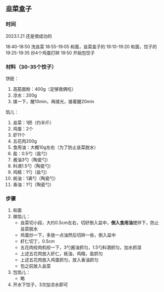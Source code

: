 ## 韭菜盒子

### 时间
2023.1.21 还是很成功的

18:40-18:50 洗韭菜
18:55-19:05 和面，韭菜盒子的
19:10-19:20 和面，饺子的
19:25-19:35 炒4个鸡蛋打碎
19:50 开始包饺子 

### 材料（30-35个饺子）
饼胚：
1. 高筋面粉：400g（足够我俩吃）
2. 凉水：200g
3. 揉一下，醒10min，再揉光，接着醒20min

馅儿：
1. 韭菜：1把（约半斤）
2. 鸡蛋：2个
3. 虾11个
4. 五花肉200g
5. 食用油：大概10g左右（为了防止韭菜脱水）
6. 盐：0.5勺（盐勺）
7. 酱油3勺（陶瓷勺）
8. 料酒1.5勺（陶瓷勺）
9. 鸡精：1勺（盐勺）
10. 蚝油：1满勺（陶瓷勺）
11. 香油：1勺（陶瓷勺）

### 步骤
1. 和面
2. 做馅儿：
   - 韭菜切小段，大约0.5cm左右，切好倒入盆中，**倒入食用油**搅拌下，防止韭菜脱水
   - 鸡蛋炒一下，多放一点油然后切碎一些，倒入盆中
   - 虾仁切丁，0.5cm
   - 五花肉绞肉机绞一下，3勺酱油抓匀，1.5勺料酒抓匀，加水抓湿
   - 上述五花肉放入虾仁，蚝油，鸡精，盐抓匀
   - 上述五花肉放入鸡蛋抓匀，放入香油抓匀
   - 包之前放入韭菜
3. 包馅儿：
   - 略
4. 开水下饺子，3次加凉水即可

 